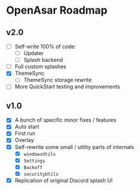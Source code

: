 # OpenAsar Roadmap

## v2.0
- [ ] Self-write 100% of code:
  - [ ] Updater
  - [ ] Splash backend
- [ ] Full custom splashes
- [X] ThemeSync
  - [ ] ThemeSync storage rewrite
- [ ] More QuickStart testing and improvements

## v1.0
- [X] A bunch of specific minor fixes / features
- [X] Auto start
- [X] First run
- [X] Overlay
- [X] Self-rewrite some small / utility parts of internals
  - [X] `windowsUtils`
  - [X] `Settings`
  - [X] `Backoff`
  - [X] `securityUtils`
- [X] Replication of original Discord splash UI
